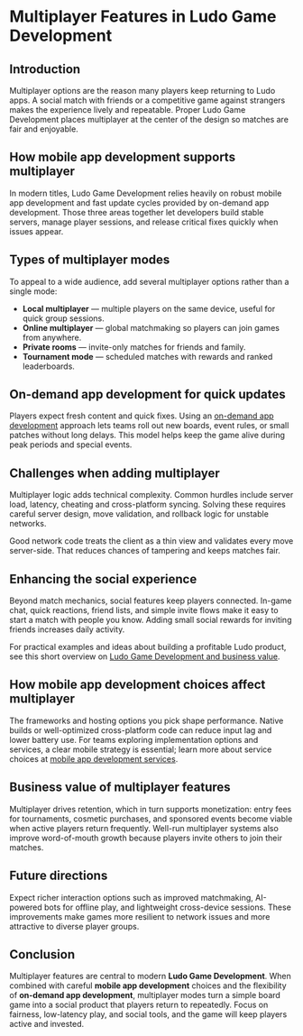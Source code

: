   <h1>Multiplayer Features in Ludo Game Development</h1>

  <h2>Introduction</h2>
  <p>
    Multiplayer options are the reason many players keep returning to Ludo apps. A social match with friends or a competitive game against strangers makes the experience lively and repeatable. Proper Ludo Game Development places multiplayer at the center of the design so matches are fair and enjoyable.
  </p>

  <h2>How mobile app development supports multiplayer</h2>
  <p>
    In modern titles, Ludo Game Development</strong> relies heavily on robust mobile app development and fast update cycles provided by on-demand app development</strong>. Those three areas together let developers build stable servers, manage player sessions, and release critical fixes quickly when issues appear.
  </p>

  <h2>Types of multiplayer modes</h2>
  <p>
    To appeal to a wide audience, add several multiplayer options rather than a single mode:
  </p>
  <ul>
    <li><strong>Local multiplayer</strong> — multiple players on the same device, useful for quick group sessions.</li>
    <li><strong>Online multiplayer</strong> — global matchmaking so players can join games from anywhere.</li>
    <li><strong>Private rooms</strong> — invite-only matches for friends and family.</li>
    <li><strong>Tournament mode</strong> — scheduled matches with rewards and ranked leaderboards.</li>
  </ul>

  <h2>On-demand app development for quick updates</h2>
  <p>
    Players expect fresh content and quick fixes. Using an <a href="https://www.digittrix.com/on-demand-app-development" target="_blank" rel="noopener">on-demand app development</a> approach lets teams roll out new boards, event rules, or small patches without long delays. This model helps keep the game alive during peak periods and special events.
  </p>

  <h2>Challenges when adding multiplayer</h2>
  <p>
    Multiplayer logic adds technical complexity. Common hurdles include server load, latency, cheating and cross-platform syncing. Solving these requires careful server design, move validation, and rollback logic for unstable networks.
  </p>
  <p>
    Good network code treats the client as a thin view and validates every move server-side. That reduces chances of tampering and keeps matches fair.
  </p>

  <h2>Enhancing the social experience</h2>
  <p>
    Beyond match mechanics, social features keep players connected. In-game chat, quick reactions, friend lists, and simple invite flows make it easy to start a match with people you know. Adding small social rewards for inviting friends increases daily activity.
  </p>
  <p>
    For practical examples and ideas about building a profitable Ludo product, see this short overview on <a href="https://www.digittrix.com/blogs/ludo-game-development-why-it-s-a-profitable-business-in-2025" target="_blank" rel="noopener">Ludo Game Development and business value</a>.
  </p>

  <h2>How mobile app development choices affect multiplayer</h2>
  <p>
    The frameworks and hosting options you pick shape performance. Native builds or well-optimized cross-platform code can reduce input lag and lower battery use. For teams exploring implementation options and services, a clear mobile strategy is essential; learn more about service choices at <a href="https://www.digittrix.com/mobile-app-development" target="_blank" rel="noopener">mobile app development services</a>.
  </p>

  <h2>Business value of multiplayer features</h2>
  <p>
    Multiplayer drives retention, which in turn supports monetization: entry fees for tournaments, cosmetic purchases, and sponsored events become viable when active players return frequently. Well-run multiplayer systems also improve word-of-mouth growth because players invite others to join their matches.
  </p>

  <h2>Future directions</h2>
  <p>
    Expect richer interaction options such as improved matchmaking, AI-powered bots for offline play, and lightweight cross-device sessions. These improvements make games more resilient to network issues and more attractive to diverse player groups.
  </p>

  <h2>Conclusion</h2>
  <p>
    Multiplayer features are central to modern <strong>Ludo Game Development</strong>. When combined with careful <strong>mobile app development</strong> choices and the flexibility of <strong>on-demand app development</strong>, multiplayer modes turn a simple board game into a social product that players return to repeatedly. Focus on fairness, low-latency play, and social tools, and the game will keep players active and invested.
  </p>
